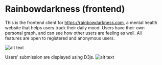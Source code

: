# Rainbowdarkness (frontend)

This is the frontend client for https://rainbowdarkness.com, a mental health website that helps users track their daily mood. Users have their own personal graph, and can see how other users are feeling as well. All features are open to registered and anonymous users.

![alt text](https://i.gyazo.com/a2092446010422e02ff5bdca486ce377.png)

Users' submission are displayed using D3js.
![alt text](https://i.gyazo.com/896920b6d94cc83705b533cb317074ea.png)

